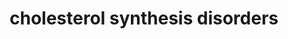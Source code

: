 ---
authors:
- EvelinePeterse
description: Cholesterol disorders pathway
last-edited: 2022-02-16
organisms:
- Homo sapiens
redirect_from:
- /index.php/Pathway:WP5193
- /instance/WP5193
schema-jsonld:
- '@context': https://schema.org/
  '@id': https://wikipathways.github.io/pathways/WP5193.html
  '@type': Dataset
  creator:
    '@type': Organization
    name: WikiPathways
  description: Cholesterol disorders pathway
  keywords:
  - ''
  - Lathosterol
  - mutations in DHCR24
  - squalene
  - (R)-Mevalonic acid 5-phosphate
  - lanosterol
  - DHCR7
  - MVK deficiency
  - LBR
  - Dimethylallyl pyrophosphate
  - FDFT1
  - HMGCR
  - HSD3B2 deficiency
  - Acetyl-CoA
  - (r)-mevalonic acid-5-pyrophosphate
  - Farnesyl pyrophosphate
  - MVK
  - SC4MOL deficiency
  - (S)-2,3-epoxysqualene
  - IDI1
  - deficiency in EBP
  - Zymosterol
  - DHCR24
  - cholesterol
  - FDPS
  - Geranyl-PP
  - mutations in DHCR7
  - beta oxidation
  - HMG-CoA
  - deficiency in SC5D
  - NSDHL
  - LSS
  - MVD
  - deficiency in POR
  - isopentenyl pyrophosphate
  - EBP
  - MSMO1
  - mutations in LBR
  - HSD3B2
  - SQLE
  - HMGCS1
  - 7-Dehydrocholesterol
  - Desmosterol
  - PMVK
  - CYP51A1
  - Mevalonic acid
  - SC5D
  license: CC0
  name: cholesterol synthesis disorders
seo: CreativeWork
title: cholesterol synthesis disorders
wpid: WP5193
---